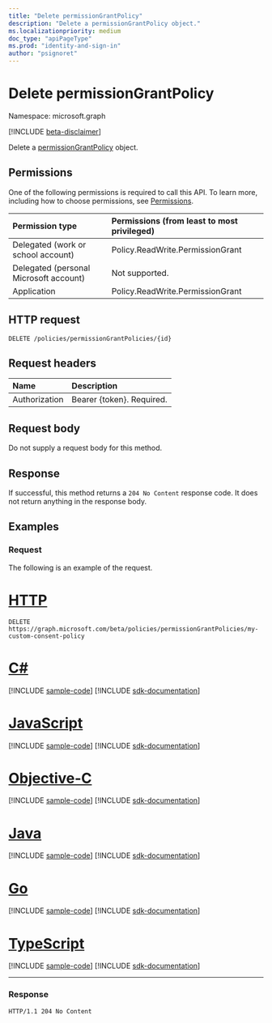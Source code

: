 ```yaml
---
title: "Delete permissionGrantPolicy"
description: "Delete a permissionGrantPolicy object."
ms.localizationpriority: medium
doc_type: "apiPageType"
ms.prod: "identity-and-sign-in"
author: "psignoret"
---
```


# Delete permissionGrantPolicy

Namespace: microsoft.graph

[!INCLUDE [beta-disclaimer](../../includes/beta-disclaimer.md)]

Delete a [permissionGrantPolicy](../resources/permissiongrantpolicy.md) object.

## Permissions

One of the following permissions is required to call this API. To learn more, including how to choose permissions, see [Permissions](/graph/permissions-reference).

| Permission type                        | Permissions (from least to most privileged) |
|:---------------------------------------|:--------------------------------------------|
| Delegated (work or school account)     | Policy.ReadWrite.PermissionGrant |
| Delegated (personal Microsoft account) | Not supported. |
| Application                            | Policy.ReadWrite.PermissionGrant |

## HTTP request

<!-- { "blockType": "ignored" } -->

```http
DELETE /policies/permissionGrantPolicies/{id}
```

## Request headers

| Name           | Description                |
|:---------------|:---------------------------|
| Authorization  | Bearer {token}. Required.  |

## Request body

Do not supply a request body for this method.

## Response

If successful, this method returns a `204 No Content` response code. It does not return anything in the response body.

## Examples

### Request

The following is an example of the request.


# [HTTP](#tab/http)
<!-- {
  "blockType": "request",
  "name": "delete_permissiongrantpolicy"
}-->

```msgraph-interactive
DELETE https://graph.microsoft.com/beta/policies/permissionGrantPolicies/my-custom-consent-policy
```
# [C#](#tab/csharp)
[!INCLUDE [sample-code](../includes/snippets/csharp/delete-permissiongrantpolicy-csharp-snippets.md)]
[!INCLUDE [sdk-documentation](../includes/snippets/snippets-sdk-documentation-link.md)]

# [JavaScript](#tab/javascript)
[!INCLUDE [sample-code](../includes/snippets/javascript/delete-permissiongrantpolicy-javascript-snippets.md)]
[!INCLUDE [sdk-documentation](../includes/snippets/snippets-sdk-documentation-link.md)]

# [Objective-C](#tab/objc)
[!INCLUDE [sample-code](../includes/snippets/objc/delete-permissiongrantpolicy-objc-snippets.md)]
[!INCLUDE [sdk-documentation](../includes/snippets/snippets-sdk-documentation-link.md)]

# [Java](#tab/java)
[!INCLUDE [sample-code](../includes/snippets/java/delete-permissiongrantpolicy-java-snippets.md)]
[!INCLUDE [sdk-documentation](../includes/snippets/snippets-sdk-documentation-link.md)]

# [Go](#tab/go)
[!INCLUDE [sample-code](../includes/snippets/go/delete-permissiongrantpolicy-go-snippets.md)]
[!INCLUDE [sdk-documentation](../includes/snippets/snippets-sdk-documentation-link.md)]

# [TypeScript](#tab/typescript)
[!INCLUDE [sample-code](../includes/snippets/typescript/delete-permissiongrantpolicy-typescript-snippets.md)]
[!INCLUDE [sdk-documentation](../includes/snippets/snippets-sdk-documentation-link.md)]

---


### Response

<!-- {
  "blockType": "response"
} -->

```http
HTTP/1.1 204 No Content
```
